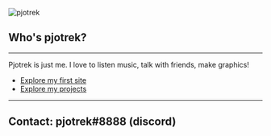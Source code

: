 ![pjotrek](https://cdn.discordapp.com/attachments/781418730038493185/901361420128636948/pjotrek.png)

## Who's pjotrek?
----------
Pjotrek is just me.
I love to listen music, talk with friends, make graphics!

* [Explore my first site]()
* [Explore my projects](https://careers.microsoft.com/us/en/search-results?keywords=open%20source)
----------
## Contact: pjotrek#8888 (discord)
